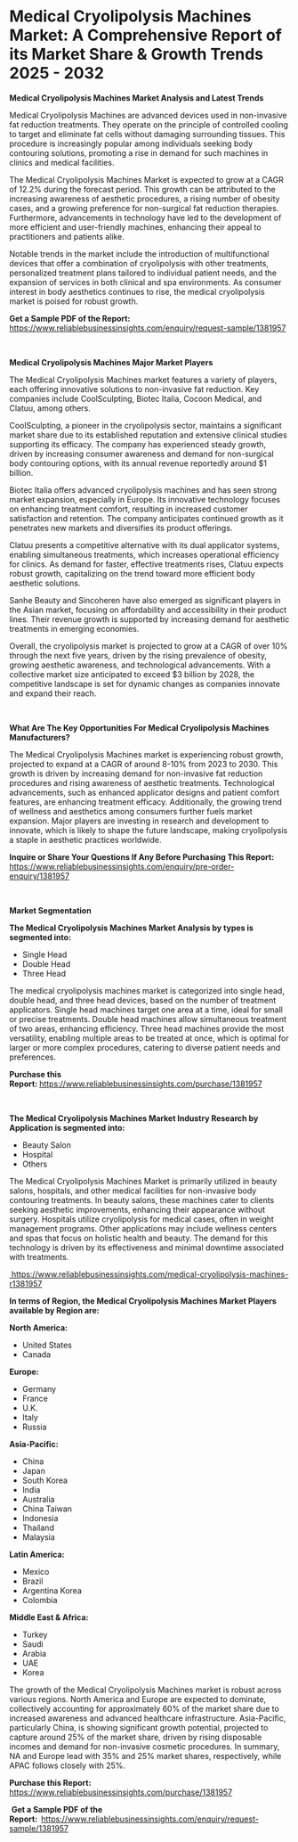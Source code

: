 <p><h1>Medical Cryolipolysis Machines Market: A Comprehensive Report of its Market Share & Growth Trends 2025 - 2032</h1></p><p><strong>Medical Cryolipolysis Machines Market Analysis and Latest Trends</strong></p>
<p><p>Medical Cryolipolysis Machines are advanced devices used in non-invasive fat reduction treatments. They operate on the principle of controlled cooling to target and eliminate fat cells without damaging surrounding tissues. This procedure is increasingly popular among individuals seeking body contouring solutions, promoting a rise in demand for such machines in clinics and medical facilities.</p><p>The Medical Cryolipolysis Machines Market is expected to grow at a CAGR of 12.2% during the forecast period. This growth can be attributed to the increasing awareness of aesthetic procedures, a rising number of obesity cases, and a growing preference for non-surgical fat reduction therapies. Furthermore, advancements in technology have led to the development of more efficient and user-friendly machines, enhancing their appeal to practitioners and patients alike.</p><p>Notable trends in the market include the introduction of multifunctional devices that offer a combination of cryolipolysis with other treatments, personalized treatment plans tailored to individual patient needs, and the expansion of services in both clinical and spa environments. As consumer interest in body aesthetics continues to rise, the medical cryolipolysis market is poised for robust growth.</p></p>
<p><strong>Get a Sample PDF of the Report:&nbsp;</strong> <a href="https://www.reliablebusinessinsights.com/enquiry/request-sample/1381957?utm_campaign=3385&utm_medium=2&utm_source=Github&utm_content=ia&utm_term=14042025&utm_id=medical-cryolipolysis-machines">https://www.reliablebusinessinsights.com/enquiry/request-sample/1381957</a></p>
<p>&nbsp;</p>
<p><strong>Medical Cryolipolysis Machines Major Market Players</strong></p>
<p><p>The Medical Cryolipolysis Machines market features a variety of players, each offering innovative solutions to non-invasive fat reduction. Key companies include CoolSculpting, Biotec Italia, Cocoon Medical, and Clatuu, among others. </p><p>CoolSculpting, a pioneer in the cryolipolysis sector, maintains a significant market share due to its established reputation and extensive clinical studies supporting its efficacy. The company has experienced steady growth, driven by increasing consumer awareness and demand for non-surgical body contouring options, with its annual revenue reportedly around $1 billion.</p><p>Biotec Italia offers advanced cryolipolysis machines and has seen strong market expansion, especially in Europe. Its innovative technology focuses on enhancing treatment comfort, resulting in increased customer satisfaction and retention. The company anticipates continued growth as it penetrates new markets and diversifies its product offerings.</p><p>Clatuu presents a competitive alternative with its dual applicator systems, enabling simultaneous treatments, which increases operational efficiency for clinics. As demand for faster, effective treatments rises, Clatuu expects robust growth, capitalizing on the trend toward more efficient body aesthetic solutions.</p><p>Sanhe Beauty and Sincoheren have also emerged as significant players in the Asian market, focusing on affordability and accessibility in their product lines. Their revenue growth is supported by increasing demand for aesthetic treatments in emerging economies.</p><p>Overall, the cryolipolysis market is projected to grow at a CAGR of over 10% through the next five years, driven by the rising prevalence of obesity, growing aesthetic awareness, and technological advancements. With a collective market size anticipated to exceed $3 billion by 2028, the competitive landscape is set for dynamic changes as companies innovate and expand their reach.</p></p>
<p>&nbsp;</p>
<p><strong>What Are The Key Opportunities For Medical Cryolipolysis Machines Manufacturers?</strong></p>
<p><p>The Medical Cryolipolysis Machines market is experiencing robust growth, projected to expand at a CAGR of around 8-10% from 2023 to 2030. This growth is driven by increasing demand for non-invasive fat reduction procedures and rising awareness of aesthetic treatments. Technological advancements, such as enhanced applicator designs and patient comfort features, are enhancing treatment efficacy. Additionally, the growing trend of wellness and aesthetics among consumers further fuels market expansion. Major players are investing in research and development to innovate, which is likely to shape the future landscape, making cryolipolysis a staple in aesthetic practices worldwide.</p></p>
<p><strong>Inquire or Share Your Questions If Any Before Purchasing This Report:</strong> <a href="https://www.reliablebusinessinsights.com/enquiry/pre-order-enquiry/1381957?utm_campaign=3385&utm_medium=2&utm_source=Github&utm_content=ia&utm_term=14042025&utm_id=medical-cryolipolysis-machines">https://www.reliablebusinessinsights.com/enquiry/pre-order-enquiry/1381957</a></p>
<p>&nbsp;</p>
<p><strong>Market Segmentation</strong></p>
<p><strong>The Medical Cryolipolysis Machines Market Analysis by types is segmented into:</strong></p>
<p><ul><li>Single Head</li><li>Double Head</li><li>Three Head</li></ul></p>
<p><p>The medical cryolipolysis machines market is categorized into single head, double head, and three head devices, based on the number of treatment applicators. Single head machines target one area at a time, ideal for small or precise treatments. Double head machines allow simultaneous treatment of two areas, enhancing efficiency. Three head machines provide the most versatility, enabling multiple areas to be treated at once, which is optimal for larger or more complex procedures, catering to diverse patient needs and preferences.</p></p>
<p><strong>Purchase this Report:&nbsp;</strong><a href="https://www.reliablebusinessinsights.com/purchase/1381957?utm_campaign=3385&utm_medium=2&utm_source=Github&utm_content=ia&utm_term=14042025&utm_id=medical-cryolipolysis-machines">https://www.reliablebusinessinsights.com/purchase/1381957</a></p>
<p>&nbsp;</p>
<p><strong>The Medical Cryolipolysis Machines Market Industry Research by Application is segmented into:</strong></p>
<p><ul><li>Beauty Salon</li><li>Hospital</li><li>Others</li></ul></p>
<p><p>The Medical Cryolipolysis Machines Market is primarily utilized in beauty salons, hospitals, and other medical facilities for non-invasive body contouring treatments. In beauty salons, these machines cater to clients seeking aesthetic improvements, enhancing their appearance without surgery. Hospitals utilize cryolipolysis for medical cases, often in weight management programs. Other applications may include wellness centers and spas that focus on holistic health and beauty. The demand for this technology is driven by its effectiveness and minimal downtime associated with treatments.</p></p>
<p><a href="https://www.reliablebusinessinsights.com/medical-cryolipolysis-machines-r1381957?utm_campaign=3385&utm_medium=2&utm_source=Github&utm_content=ia&utm_term=14042025&utm_id=medical-cryolipolysis-machines">&nbsp;https://www.reliablebusinessinsights.com/medical-cryolipolysis-machines-r1381957</a></p>
<p><strong>In terms of Region, the Medical Cryolipolysis Machines Market Players available by Region are:</strong></p>
<p>
    <p> <strong> North America: </strong>
        <ul>
            <li>United States</li>
            <li>Canada</li>
        </ul>
        </p> 
    <p> <strong> Europe: </strong>
        <ul>
            <li>Germany</li>
            <li>France</li>
            <li>U.K.</li>
            <li>Italy</li>
            <li>Russia</li>
        </ul>
        </p> 
    <p> <strong> Asia-Pacific: </strong>
        <ul>
            <li>China</li>
            <li>Japan</li>
            <li>South Korea</li>
            <li>India</li>
            <li>Australia</li>
            <li>China Taiwan</li>
            <li>Indonesia</li>
            <li>Thailand</li>
            <li>Malaysia</li>
        </ul>
        </p> 
    <p> <strong> Latin America: </strong>
        <ul>
            <li>Mexico</li>
            <li>Brazil</li>
            <li>Argentina Korea</li>
            <li>Colombia</li>
        </ul>
        </p> 
    <p> <strong> Middle East & Africa: </strong>
        <ul>
            <li>Turkey</li>
            <li>Saudi</li>
            <li>Arabia</li>
            <li>UAE</li>
            <li>Korea</li>
        </ul>
    </p>
    </p>
<p><p>The growth of the Medical Cryolipolysis Machines market is robust across various regions. North America and Europe are expected to dominate, collectively accounting for approximately 60% of the market share due to increased awareness and advanced healthcare infrastructure. Asia-Pacific, particularly China, is showing significant growth potential, projected to capture around 25% of the market share, driven by rising disposable incomes and demand for non-invasive cosmetic procedures. In summary, NA and Europe lead with 35% and 25% market shares, respectively, while APAC follows closely with 25%.</p></p>
<p><strong>Purchase this Report: </strong><a href="https://www.reliablebusinessinsights.com/purchase/1381957?utm_campaign=3385&utm_medium=2&utm_source=Github&utm_content=ia&utm_term=14042025&utm_id=medical-cryolipolysis-machines">https://www.reliablebusinessinsights.com/purchase/1381957</a></p>
<p>&nbsp;<strong>Get a Sample PDF of the Report:&nbsp;&nbsp;</strong><a href="https://www.reliablebusinessinsights.com/enquiry/request-sample/1381957?utm_campaign=3385&utm_medium=2&utm_source=Github&utm_content=ia&utm_term=14042025&utm_id=medical-cryolipolysis-machines">https://www.reliablebusinessinsights.com/enquiry/request-sample/1381957</a></p>
<p><strong></strong></p>
<p><p></p><p></p><p></p></p>